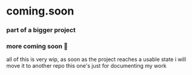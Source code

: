 # coming.soon
### part of a bigger project<br>
### more coming soon 🚀
all of this is very wip, as soon as the project reaches a usable state i will move it to another repo this one's just for documenting my work
